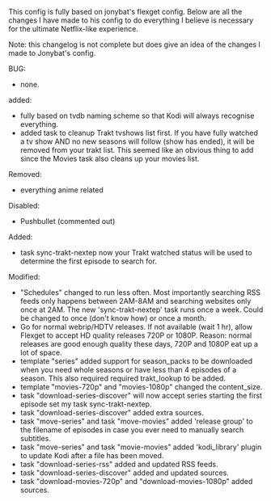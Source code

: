 This config is fully based on jonybat's flexget config. Below are all the changes I have made to his config to do everything I believe is necessary for the ultimate Netflix-like experience.

Note: this changelog is not complete but does give an idea of the changes I made to Jonybat's config. 

BUG:
- none.

added:
- fully based on tvdb naming scheme so that Kodi will always recognise everything.
- added task to cleanup Trakt tvshows list first. If you have fully watched a tv show AND no new seasons will follow (show has ended), it will be removed from your trakt list. This seemed like an obvious thing to add since the Movies task also cleans up your movies list. 

Removed: 
- everything anime related

Disabled: 
- Pushbullet (commented out)

Added: 
- task sync-trakt-nextep now your Trakt watched status will be used to determine the first episode to search for.

Modified: 
- "Schedules" changed to run less often. Most importantly searching RSS feeds only happens between 2AM-8AM and searching websites only once at 2AM. The new 'sync-trakt-nextep' task runs once a week. Could be changed to once (don't know how) or once a month. 
- Go for normal webrip/HDTV releases. If not available (wait 1 hr), allow Flexget to accept HD quality releases 720P or 1080P.
Reason: normal releases are good enough quality these days, 720P and 1080P eat up a lot of space. 
- template "series" added support for season_packs to be downloaded when you need whole seasons or have less than 4 episodes of a season. This also required required trakt_lookup to be added. 
- template "movies-720p" and "movies-1080p" changed the content_size. 
- task "download-series-discover" will now accept series starting the first episode set my task sync-trakt-nextep.
- task "download-series-discover" added extra sources.
- task "move-series" and task "move-movies" added 'release group' to the filename of episodes in case you ever need to manually search subtitles.
- task "move-series" and task "movie-movies" added 'kodi_library' plugin to update Kodi after a file has been moved.
- task "download-series-rss" added and updated RSS feeds. 
- task "download-series-discover" added and updated sources. 
- task "download-movies-720p" and "download-movies-1080p"  added sources.
